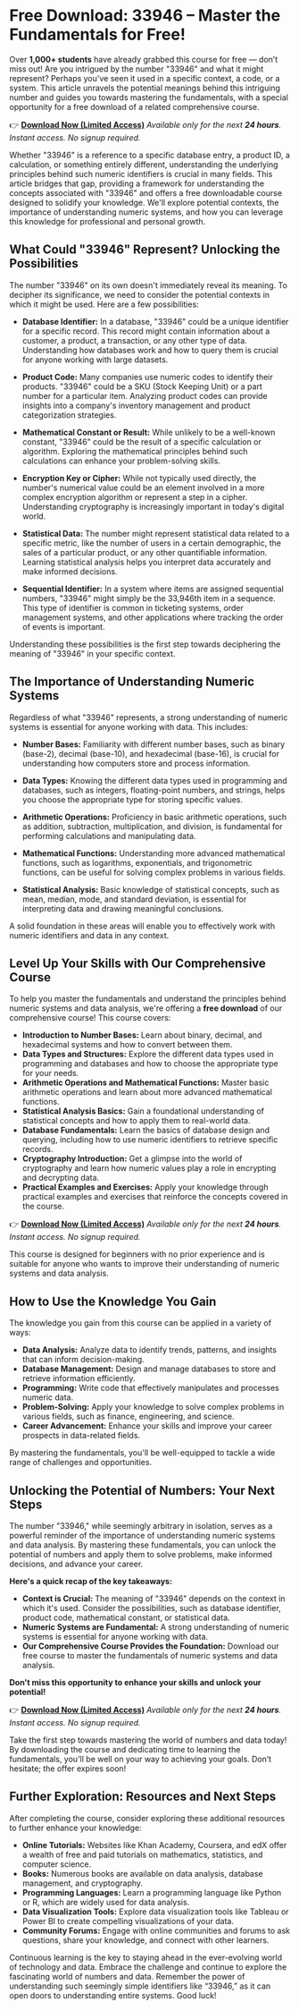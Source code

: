 # Free Download: 33946 – Master the Fundamentals for Free!

Over **1,000+ students** have already grabbed this course for free — don’t miss out! Are you intrigued by the number "33946" and what it might represent? Perhaps you've seen it used in a specific context, a code, or a system. This article unravels the potential meanings behind this intriguing number and guides you towards mastering the fundamentals, with a special opportunity for a free download of a related comprehensive course.

👉 [**Download Now (Limited Access)**](https://udemywork.com/33946)
_Available only for the next **24 hours**. Instant access. No signup required._

Whether "33946" is a reference to a specific database entry, a product ID, a calculation, or something entirely different, understanding the underlying principles behind such numeric identifiers is crucial in many fields. This article bridges that gap, providing a framework for understanding the concepts associated with "33946" and offers a free downloadable course designed to solidify your knowledge. We'll explore potential contexts, the importance of understanding numeric systems, and how you can leverage this knowledge for professional and personal growth.

## What Could "33946" Represent? Unlocking the Possibilities

The number "33946" on its own doesn't immediately reveal its meaning. To decipher its significance, we need to consider the potential contexts in which it might be used. Here are a few possibilities:

*   **Database Identifier:** In a database, "33946" could be a unique identifier for a specific record. This record might contain information about a customer, a product, a transaction, or any other type of data. Understanding how databases work and how to query them is crucial for anyone working with large datasets.

*   **Product Code:** Many companies use numeric codes to identify their products. "33946" could be a SKU (Stock Keeping Unit) or a part number for a particular item. Analyzing product codes can provide insights into a company's inventory management and product categorization strategies.

*   **Mathematical Constant or Result:** While unlikely to be a well-known constant, "33946" could be the result of a specific calculation or algorithm. Exploring the mathematical principles behind such calculations can enhance your problem-solving skills.

*   **Encryption Key or Cipher:** While not typically used directly, the number's numerical value could be an element involved in a more complex encryption algorithm or represent a step in a cipher. Understanding cryptography is increasingly important in today's digital world.

*   **Statistical Data:** The number might represent statistical data related to a specific metric, like the number of users in a certain demographic, the sales of a particular product, or any other quantifiable information. Learning statistical analysis helps you interpret data accurately and make informed decisions.

*   **Sequential Identifier:** In a system where items are assigned sequential numbers, "33946" might simply be the 33,946th item in a sequence. This type of identifier is common in ticketing systems, order management systems, and other applications where tracking the order of events is important.

Understanding these possibilities is the first step towards deciphering the meaning of "33946" in your specific context.

## The Importance of Understanding Numeric Systems

Regardless of what "33946" represents, a strong understanding of numeric systems is essential for anyone working with data. This includes:

*   **Number Bases:** Familiarity with different number bases, such as binary (base-2), decimal (base-10), and hexadecimal (base-16), is crucial for understanding how computers store and process information.

*   **Data Types:** Knowing the different data types used in programming and databases, such as integers, floating-point numbers, and strings, helps you choose the appropriate type for storing specific values.

*   **Arithmetic Operations:** Proficiency in basic arithmetic operations, such as addition, subtraction, multiplication, and division, is fundamental for performing calculations and manipulating data.

*   **Mathematical Functions:** Understanding more advanced mathematical functions, such as logarithms, exponentials, and trigonometric functions, can be useful for solving complex problems in various fields.

*   **Statistical Analysis:** Basic knowledge of statistical concepts, such as mean, median, mode, and standard deviation, is essential for interpreting data and drawing meaningful conclusions.

A solid foundation in these areas will enable you to effectively work with numeric identifiers and data in any context.

## Level Up Your Skills with Our Comprehensive Course

To help you master the fundamentals and understand the principles behind numeric systems and data analysis, we're offering a **free download** of our comprehensive course! This course covers:

*   **Introduction to Number Bases:** Learn about binary, decimal, and hexadecimal systems and how to convert between them.
*   **Data Types and Structures:** Explore the different data types used in programming and databases and how to choose the appropriate type for your needs.
*   **Arithmetic Operations and Mathematical Functions:** Master basic arithmetic operations and learn about more advanced mathematical functions.
*   **Statistical Analysis Basics:** Gain a foundational understanding of statistical concepts and how to apply them to real-world data.
*   **Database Fundamentals:** Learn the basics of database design and querying, including how to use numeric identifiers to retrieve specific records.
*   **Cryptography Introduction:** Get a glimpse into the world of cryptography and learn how numeric values play a role in encrypting and decrypting data.
*   **Practical Examples and Exercises:** Apply your knowledge through practical examples and exercises that reinforce the concepts covered in the course.

👉 [**Download Now (Limited Access)**](https://udemywork.com/33946)
_Available only for the next **24 hours**. Instant access. No signup required._

This course is designed for beginners with no prior experience and is suitable for anyone who wants to improve their understanding of numeric systems and data analysis.

## How to Use the Knowledge You Gain

The knowledge you gain from this course can be applied in a variety of ways:

*   **Data Analysis:** Analyze data to identify trends, patterns, and insights that can inform decision-making.
*   **Database Management:** Design and manage databases to store and retrieve information efficiently.
*   **Programming:** Write code that effectively manipulates and processes numeric data.
*   **Problem-Solving:** Apply your knowledge to solve complex problems in various fields, such as finance, engineering, and science.
*   **Career Advancement:** Enhance your skills and improve your career prospects in data-related fields.

By mastering the fundamentals, you'll be well-equipped to tackle a wide range of challenges and opportunities.

## Unlocking the Potential of Numbers: Your Next Steps

The number "33946," while seemingly arbitrary in isolation, serves as a powerful reminder of the importance of understanding numeric systems and data analysis. By mastering these fundamentals, you can unlock the potential of numbers and apply them to solve problems, make informed decisions, and advance your career.

**Here's a quick recap of the key takeaways:**

*   **Context is Crucial:** The meaning of "33946" depends on the context in which it's used. Consider the possibilities, such as database identifier, product code, mathematical constant, or statistical data.
*   **Numeric Systems are Fundamental:** A strong understanding of numeric systems is essential for anyone working with data.
*   **Our Comprehensive Course Provides the Foundation:** Download our free course to master the fundamentals of numeric systems and data analysis.

**Don't miss this opportunity to enhance your skills and unlock your potential!**

👉 [**Download Now (Limited Access)**](https://udemywork.com/33946)
_Available only for the next **24 hours**. Instant access. No signup required._

Take the first step towards mastering the world of numbers and data today! By downloading the course and dedicating time to learning the fundamentals, you'll be well on your way to achieving your goals. Don’t hesitate; the offer expires soon!

## Further Exploration: Resources and Next Steps

After completing the course, consider exploring these additional resources to further enhance your knowledge:

*   **Online Tutorials:** Websites like Khan Academy, Coursera, and edX offer a wealth of free and paid tutorials on mathematics, statistics, and computer science.
*   **Books:** Numerous books are available on data analysis, database management, and cryptography.
*   **Programming Languages:** Learn a programming language like Python or R, which are widely used for data analysis.
*   **Data Visualization Tools:** Explore data visualization tools like Tableau or Power BI to create compelling visualizations of your data.
*   **Community Forums:** Engage with online communities and forums to ask questions, share your knowledge, and connect with other learners.

Continuous learning is the key to staying ahead in the ever-evolving world of technology and data. Embrace the challenge and continue to explore the fascinating world of numbers and data.
Remember the power of understanding such seemingly simple identifiers like “33946,” as it can open doors to understanding entire systems. Good luck!
